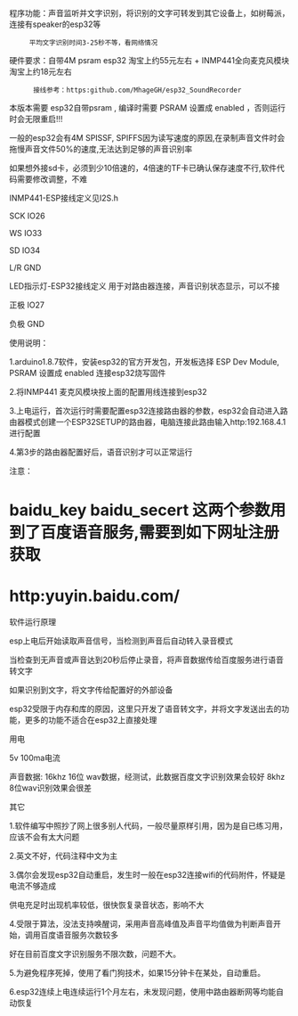 程序功能：声音监听并文字识别，将识别的文字可转发到其它设备上，如树莓派，连接有speaker的esp32等

         平均文字识别时间3-25秒不等，看网络情况

硬件要求：自带4M psram esp32 淘宝上约55元左右 + INMP441全向麦克风模块 淘宝上约18元左右 

          接线参考：https:github.com/MhageGH/esp32_SoundRecorder

本版本需要 esp32自带psram , 编译时需要 PSRAM 设置成 enabled ，否则运行时会无限重启!!!

一般的esp32会有4M SPISSF, SPIFFS因为读写速度的原因,在录制声音文件时会拖慢声音文件50%的速度,无法达到足够的声音识别率

如果想外接sd卡，必须到少10倍速的，4倍速的TF卡已确认保存速度不行,软件代码需要修改调整，不难

INMP441-ESP接线定义见I2S.h

 SCK IO26

 WS  IO33

 SD  IO34

 L/R GND



LED指示灯-ESP32接线定义 用于对路由器连接，声音识别状态显示，可以不接

 正极 IO27

 负极 GND



使用说明：

  1.arduino1.8.7软件，安装esp32的官方开发包，开发板选择 ESP Dev Module, PSRAM 设置成 enabled  连接esp32烧写固件

  2.将INMP441 麦克风模块按上面的配置用线连接到esp32

  3.上电运行，首次运行时需要配置esp32连接路由器的参数，esp32会自动进入路由器模式创建一个ESP32SETUP的路由器，电脑连接此路由输入http:192.168.4.1进行配置

  4.第3步的路由器配置好后，语音识别才可以正常运行

  注意：

  # baidu_key  baidu_secert 这两个参数用到了百度语音服务,需要到如下网址注册获取

  # http:yuyin.baidu.com/



软件运行原理

  esp上电后开始读取声音信号，当检测到声音后自动转入录音模式

  当检查到无声音或声音达到20秒后停止录音，将声音数据传给百度服务进行语音转文字

  如果识别到文字，将文字传给配置好的外部设备

  esp32受限于内存和库的原因，这里只开发了语音转文字，并将文字发送出去的功能，更多的功能不适合在esp32上直接处理



用电

5v 100ma电流

声音数据: 16khz 16位 wav数据，经测试，此数据百度文字识别效果会较好  8khz 8位wav识别效果会很差



其它

   1.软件编写中照抄了网上很多别人代码，一般尽量原样引用，因为是自已练习用，应该不会有太大问题

   2.英文不好，代码注释中文为主

   3.偶尔会发现esp32自动重启，发生时一般在esp32连接wifi的代码附件，怀疑是电流不够造成

   供电充足时出现机率较低，很快恢复录音状态，影响不大

   4.受限于算法，没法支持唤醒词，采用声音高峰值及声音平均值做为判断声音开始，调用百度语音服务次数较多

   好在目前百度文字识别服务不限次数，问题不大。

   5.为避免程序死掉，使用了看门狗技术，如果15分钟卡在某处，自动重启。

   6.esp32连续上电连续运行1个月左右，未发现问题，使用中路由器断网等均能自动恢复
